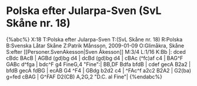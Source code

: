 # Polska efter Jularpa-Sven (SvL Skåne nr. 18)

{%abc%}
X:18
T:Polska efter Jularpa-Sven
T:(SvL Skåne nr. 18)
R:Polska
B:Svenska Låtar Skåne
Z:Patrik Månsson, 2009-01-09
O:Glimåkra, Skåne
S:efter [[Personer.SvenAkesson|Sven Åkesson]]
M:3/4
L:1/16
K:Bb
|: dced cBdc BAcB | AGBd (gd)bg d4 | dcBd (gd)bg d4 |
cBAc (^fc)af c4 | BAG^F GABc d^fga | bdc^F g4 FineG,4 "Fine":|
BB,DF Bdfa bfdB | cdef gecA B2a2 |
bfdB gecA fdBG | ecAB G4 ^F4 | GBdg b2d2 c4 |
^FAc^f a2c2 B2A2 | G2(ba) g=fed cBAG | G^FAF D2(CB) A,2G,2 "D.C. al Fine"|
{%endabc%}

